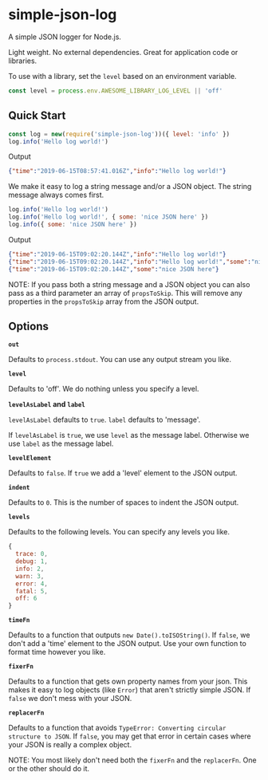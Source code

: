 # simple-json-log

A simple JSON logger for Node.js.

Light weight. No external dependencies. Great for application code or
libraries.

To use with a library, set the `level` based on an environment variable.

```js
const level = process.env.AWESOME_LIBRARY_LOG_LEVEL || 'off'
```

## Quick Start

```js
const log = new(require('simple-json-log'))({ level: 'info' })
log.info('Hello log world!')
```

Output

```json
{"time":"2019-06-15T08:57:41.016Z","info":"Hello log world!"}
```

We make it easy to log a string message and/or a JSON object.
The string message always comes first.

```js
log.info('Hello log world!')
log.info('Hello log world!', { some: 'nice JSON here' })
log.info({ some: 'nice JSON here' })
```

Output

```json
{"time":"2019-06-15T09:02:20.144Z","info":"Hello log world!"}
{"time":"2019-06-15T09:02:20.144Z","info":"Hello log world!","some":"nice JSON here"}
{"time":"2019-06-15T09:02:20.144Z","some":"nice JSON here"}
```

NOTE: If you pass both a string message and a JSON object you can also
pass as a third parameter an array of `propsToSkip`. This will remove
any properties in the `propsToSkip` array from the JSON output.

## Options

**`out`**

Defaults to `process.stdout`. You can use any output stream you
like.

**`level`**

Defaults to 'off'. We do nothing unless you specify a level.

**`levelAsLabel` and `label`**

`levelAsLabel` defaults to `true`.
`label` defaults to 'message'.

If `levelAsLabel` is `true`, we use `level` as the message label.
Otherwise we use `label` as the message label.

**`levelElement`**

Defaults to `false`. If `true` we add a 'level' element to the JSON output.

**`indent`**

Defaults to `0`. This is the number of spaces to indent the JSON output.

**`levels`**

Defaults to the following levels. You can specify any levels you like.

```js
{
  trace: 0,
  debug: 1,
  info: 2,
  warn: 3,
  error: 4,
  fatal: 5,
  off: 6
}
```

**`timeFn`**

Defaults to a function that outputs `new Date().toISOString()`.
If `false`, we don't add a 'time' element to the JSON output.
Use your own function to format time however you like.

**`fixerFn`**

Defaults to a function that gets own property names from your json.
This makes it easy to log objects (like `Error`) that aren't
strictly simple JSON. If `false` we don't mess with your JSON.

**`replacerFn`**

Defaults to a function that avoids `TypeError: Converting circular
structure to JSON`. If `false`, you may get that error in certain
cases where your JSON is really a complex object.

NOTE: You most likely don't need both the `fixerFn` and the
`replacerFn`. One or the other should do it.
